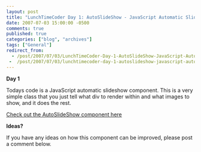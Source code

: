 ```yaml
---
layout: post
title: "LunchTimeCoder Day 1: AutoSlideShow - JavaScript Automatic SlideShow Class"
date: 2007-07-03 15:00:00 -0500
comments: true
published: true
categories: ["blog", "archives"]
tags: ["General"]
redirect_from: 
  - /post/2007/07/03/LunchTimeCoder-Day-1-AutoSlideShow-JavaScript-Automatic-SlideShow-Class
 -  /post/2007/07/03/lunchtimecoder-day-1-autoslideshow-javascript-automatic-slideshow-class
---
```

<!-- more -->
<P><STRONG>Day 1</STRONG></P>
<P>Todays code is a JavaScript automatic slideshow component. This is a very simple class that you just tell what div to render within and what images to show, and it does the rest.</P>
<P><A href="/download/lunchtimecoder/javascript/autoslideshow/">Check out the AutoSlideShow component here</A></P>
<P><STRONG>Ideas?</STRONG></P>
<P>If you have any ideas on how this component can be improved, please post a comment below.</P>
